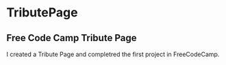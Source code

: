 # TributePage
 ## Free Code Camp Tribute Page
 
 I created a Tribute Page and completred the first project in FreeCodeCamp.
